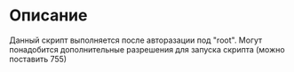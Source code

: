 # Описание
Данный скрипт выполняется после авторазации под "root". Могут понадобится дополнительные разрешения для запуска скрипта (можно поставить 755)
